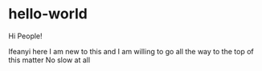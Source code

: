 # hello-world

Hi People!

Ifeanyi here I am new to this and I am willing to go all the way to the top of this matter
No slow at all

